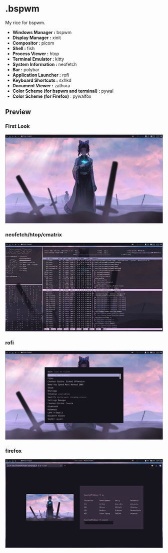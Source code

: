 # .bspwm

My rice for bspwm.

- **Windows Manager :** bspwm
- **Display Manager :** xinit
- **Compositor :** picom
- **Shell :** fish
- **Process Viewer :** htop
- **Terminal Emulator :** kitty
- **System Information :** neofetch
- **Bar :** polybar
- **Application Launcher :** rofi
- **Keyboard Shortcuts :** sxhkd
- **Document Viewer :** zathura
- **Color Scheme (for bspwm and terminal) :** pywal
- **Color Scheme (for Firefox)** : pywalfox

## Preview

### First Look
![firstLook](https://raw.githubusercontent.com/karsterr/.bspwm/main/screenshots/firstlook.png)

### neofetch/htop/cmatrix
![neofetchHtop](https://raw.githubusercontent.com/karsterr/.bspwm/main/screenshots/neofetch-htop.png)

### rofi
![rofi](https://raw.githubusercontent.com/karsterr/.bspwm/main/screenshots/rofi.png)

### firefox
![firefox](https://raw.githubusercontent.com/karsterr/.bspwm/main/screenshots/firefox.png)
